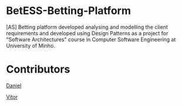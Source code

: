 # BetESS-Betting-Platform
[AS] Betting platform developed analysing and modelling the client requirements and developed using Design Patterns as a project for "Software Architectures" course in Computer Software Engineering at University of Minho.

# Contributors

[Daniel](https://github.com/SilentLynx)

[Vitor](https://github.com/VitorPeixoto97)
